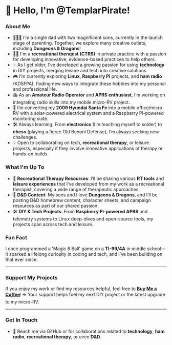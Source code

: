 # 👋 Hello, I'm @TemplarPirate!

### About Me
- 👨‍👦‍👦 I’m a single dad with two magnificent sons, currently in the launch stage of parenting. Together, we explore many creative outlets, including **Dungeons & Dragons**!
- 🧑‍💻 I'm a **recreational therapist (CTRS)** in private practice with a passion for developing innovative, evidence-based practices to help others.
- 💡 As I get older, I’ve developed a growing passion for using **technology** in DIY projects, merging leisure and tech into creative solutions.
- 🎮 I’m currently exploring **Linux**, **Raspberry Pi** projects, and **ham radio** (KD5FPA), finding new ways to integrate these hobbies into my personal and professional life.
- 📻 As an **Amateur Radio Operator** and **APRS enthusiast**, I’m working on integrating radio skills into my mobile micro-RV project.
- 🚗 I’m converting my **2009 Hyundai Santa Fe** into a mobile office/micro RV with a solar-powered electrical system and a Raspberry Pi-powered monitoring suite.
- 🛠️ Always learning: From **electronics** (I’m teaching myself to solder) to **chess** (playing a fierce Old Benoni Defense), I’m always seeking new challenges.
- 💡 Open to collaborating on tech, **recreational therapy**, or leisure projects, especially if they involve innovative applications of therapy or hands-on builds.

### What I'm Up To
- 📡 **Recreational Therapy Resources**: I’ll be sharing various **RT tools** and **leisure experiences** that I’ve developed from my work as a recreational therapist, covering a wide range of therapeutic approaches.
- 🎲 **D&D Content**: My sons and I love **Dungeons & Dragons**, and I’ll be posting D&D homebrew content, character sheets, and campaign resources as part of our shared passion.
- 🛠️ **DIY & Tech Projects**: From **Raspberry Pi-powered APRS** and telemetry systems to Linux deep-dives and open-source tools, my projects span across tech and leisure.
  
### Fun Fact
I once programmed a 'Magic 8 Ball' game on a **TI-99/4A** in middle school—it sparked a lifelong curiosity in coding and tech, and I’ve been building on that ever since.

---

### Support My Projects
If you enjoy my work or find my resources helpful, feel free to [**Buy Me a Coffee**](https://www.buymeacoffee.com/TemplarPirate)! ☕ Your support helps fuel my next DIY project or the latest upgrade to my micro-RV.

---

### Get In Touch
- 📧 Reach me via GitHub or for collaborations related to **technology**, **ham radio**, **recreational therapy**, or even **D&D**.
